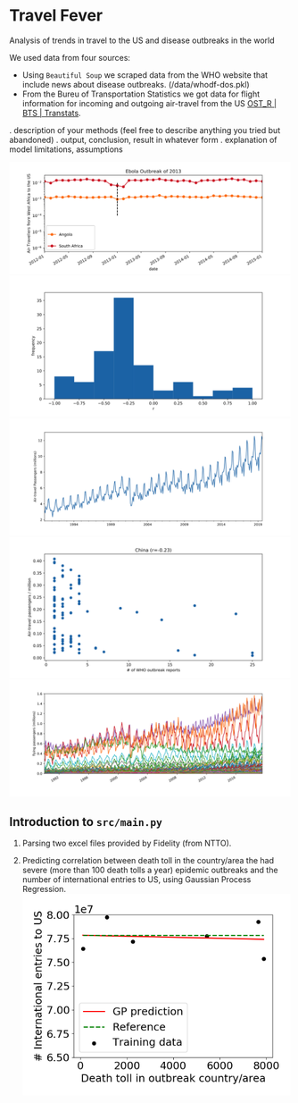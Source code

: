 # Travel Fever
Analysis of trends in travel to the US and disease outbreaks in the world

We used data  from four sources:
* Using `Beautiful Soup` we scraped data from the WHO website that include news about disease outbreaks. (/data/whodf-dos.pkl)
* From the Bureu of Transportation Statistics we got data for flight information for incoming and outgoing air-travel from the US [OST_R | BTS | Transtats](https://www.transtats.bts.gov/DL_SelectFields.asp?Table_ID=).

. description of your methods (feel free to describe anything you tried but abandoned)
. output, conclusion, result in whatever form
. explanation of model limitations, assumptions

![The Ebola Outbreak from 2013](https://github.com/juandlizarazo/travelfever/blob/master/figs/Final%20-%20Ebola%20Outbreak%20of%202013.png)
![Correlation between air-travel passengers and disease outbreak reports submitted to WHO](https://github.com/juandlizarazo/travelfever/blob/master/figs/Final%20-%20histogram%20of%20r%20with%20no%20zeros.png)
![Total Incoming Air-Travel Passengers into the US](https://github.com/juandlizarazo/travelfever/blob/master/figs/Final%20-%20Total%20travel%20into%20the%20US.png)
![Correlation plot for air-travel from China](https://github.com/juandlizarazo/travelfever/blob/master/figs/Final%20-%20Correlation%20China%20into%20the%20US.png?raw=true)
![Total Incoming Air-Travel Passengers into the US per country](https://github.com/juandlizarazo/travelfever/blob/master/figs/Final%20-%20Travel%20into%20the%20US%20per%20country%20of%20origin.png)

## Introduction to `src/main.py`
1) Parsing two excel files provided by Fidelity (from NTTO).

2) Predicting correlation between death toll in the country/area the had severe (more than 100 death tolls a year) epidemic outbreaks and the number of international entries to US, using Gaussian Process Regression.
![Death toll in epidemic outbreak country/area versus Number of international entries to US](https://github.com/juandlizarazo/travelfever/blob/master/figs/death_entry_prediction.png)


